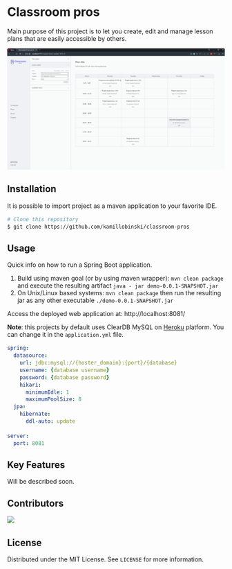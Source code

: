 # Classroom pros

Main purpose of this project is to let you create, edit and manage lesson plans that are easily accessible by others.

![cp_preview](https://github.com/kamillobinski/classroom-pros/blob/master/cp_preview.png?raw=true)

## Installation

It is possible to import project as a maven application to your favorite IDE.

```bash
# Clone this repository
$ git clone https://github.com/kamillobinski/classroom-pros
```
## Usage

Quick info on how to run a Spring Boot application.

1. Build using maven goal (or by using maven wrapper): ```mvn clean package``` and execute the resulting artifact ```java - jar demo-0.0.1-SNAPSHOT.jar```
2. On Unix/Linux based systems: ```mvn clean package``` then run the resulting jar as any other executable ```./demo-0.0.1-SNAPSHOT.jar```

Access the deployed web application at: http://localhost:8081/

**Note**: this projects by default uses ClearDB MySQL on [Heroku](https://heroku.com) platform. You can change it in the ```application.yml``` file.

```yaml
spring:
  datasource:
    url: jdbc:mysql://{hoster_domain}:{port}/{database}
    username: {database username}
    password: {database password}
    hikari:
      minimumIdle: 1
      maximumPoolSize: 8
  jpa:
    hibernate:
      ddl-auto: update

server:
  port: 8081
```

## Key Features

Will be described soon.

## Contributors


<div>
    <a href="https://github.com/kamillobinski/classroom-pros/graphs/contributors">
      <img src="https://contributors-img.web.app/image?repo=kamillobinski/classroom-pros" />
    </a>
</div>

## License

Distributed under the MIT License. See ```LICENSE``` for more information.

